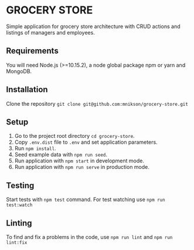 # GROCERY STORE

Simple application for grocery store architecture with CRUD actions and listings of managers and employees.

## Requirements

You will need Node.js (>=10.15.2), a node global package npm or yarn and MongoDB.

## Installation

Clone the repository `git clone git@github.com:mnikson/grocery-store.git`

## Setup

1. Go to the project root directory `cd grocery-store`.
2. Copy `.env.dist` file to `.env` and set application parameters.
3. Run `npm install`.
4. Seed example data with `npm run seed`.
5. Run application with `npm start` in development mode.
6. Run application with `npm run serve` in production mode.

## Testing

Start tests with `npm test` command. For test watching use `npm run test:watch`

## Linting

To find and fix a problems in the code, use `npm run lint` and `npm run lint:fix`
